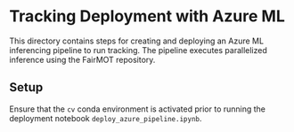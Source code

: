 # Tracking Deployment with Azure ML

This directory contains steps for creating and deploying an Azure ML inferencing pipeline to run tracking. The pipeline executes parallelized inference using the FairMOT repository.

## Setup

Ensure that the `cv` conda environment is activated prior to running the deployment notebook `deploy_azure_pipeline.ipynb`.